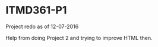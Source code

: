# ITMD361-P1
  Project redo as of 12-07-2016
  
  Help from doing Project 2 and trying to improve HTML then. 

